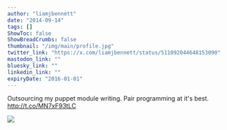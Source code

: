 ```yaml
---
author: "liamjbennett"
date: "2014-09-14"
tags: []
ShowToc: false
ShowBreadCrumbs: false
thumbnail: "/img/main/profile.jpg"
twitter_link: "https://x.com/liamjbennett/status/511092044648153090"
mastodon_link: ""
bluesky_link: ""
linkedin_link: ""
expiryDate: "2016-01-01"
---
```


Outsourcing my puppet module writing. Pair programming at it's best. http://t.co/MN7xF93tLC

![](https://pbs.twimg.com/media/BxfDgbAIUAAtgZ4.jpg)
